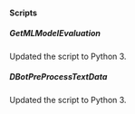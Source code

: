 
#### Scripts
##### GetMLModelEvaluation
Updated the script to Python 3.
##### DBotPreProcessTextData
Updated the script to Python 3.
